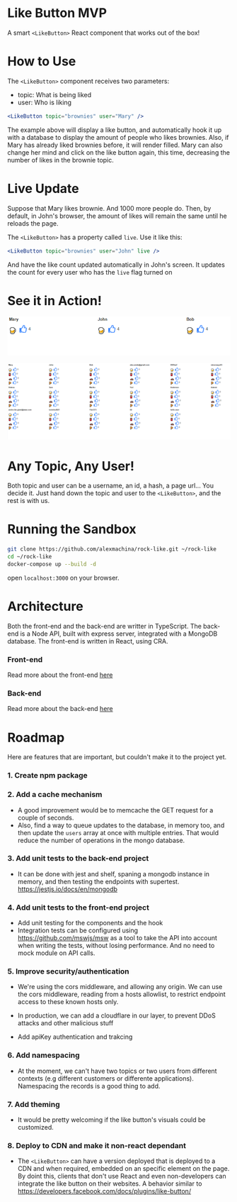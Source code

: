 # Like Button MVP

A smart `<LikeButton>` React component that works out of the box!

# How to Use

The `<LikeButton>` component receives two parameters:

- topic: What is being liked
- user: Who is liking

```jsx
<LikeButton topic="brownies" user="Mary" />
```

The example above will display a like button, and automatically hook it up with a database to display the amount of people who likes brownies.
Also, if Mary has already liked brownies before, it will render filled.
Mary can also change her mind and click on the like button again, this time, decreasing the number of likes in the brownie topic.

# Live Update

Suppose that Mary likes brownie. And 1000 more people do.
Then, by default, in John's browser, the amount of likes will remain the same until he reloads the page.

The `<LikeButton>` has a property called `live`. Use it like this:

```jsx
<LikeButton topic="brownies" user="John" live />
```

And have the like count updated automatically in John's screen.
It updates the count for every user who has the `live` flag turned on

# See it in Action!

![](front-end/preview/likes.gif)

![](front-end/preview/likes-many-users.gif)

# Any Topic, Any User!

Both topic and user can be a username, an id, a hash, a page url...
You decide it. Just hand down the topic and user to the `<LikeButton>`, and the rest is with us.

# Running the Sandbox

```bash
git clone https://github.com/alexmachina/rock-like.git ~/rock-like
cd ~/rock-like
docker-compose up --build -d
```

open `localhost:3000` on your browser.

# Architecture

Both the front-end and the back-end are writter in TypeScript.
The back-end is a Node API, built with express server, integrated with a MongoDB database.
The front-end is written in React, using CRA.

### Front-end

Read more about the front-end [here](front-end/README.md)

### Back-end

Read more about the back-end [here](rest-api/README.md)

# Roadmap

Here are features that are important, but couldn't make it to the project yet.

### 1. Create npm package

### 2. Add a cache mechanism

- A good improvement would be to memcache the GET request for a couple of seconds.
- Also, find a way to queue updates to the database, in memory too, and then update the `users` array at once with multiple entries. That would reduce the number of operations in the mongo database.

### 3. Add unit tests to the back-end project

- It can be done with jest and shelf, spaning a mongodb instance in memory, and then testing the endpoints with supertest. https://jestjs.io/docs/en/mongodb

### 4. Add unit tests to the front-end project

- Add unit testing for the components and the hook
- Integration tests can be configured using https://github.com/mswjs/msw as a tool to take the API into account when writing the tests, without losing performance. And no need to mock module on API calls.

### 5. Improve security/authentication

- We're using the cors middleware, and allowing any origin. We can use the cors middleware, reading from a hosts allowlist, to restrict endpoint access to these known hosts only.

- In production, we can add a cloudflare in our layer, to prevent DDoS attacks and other malicious stuff

- Add apiKey authentication and trakcing

### 6. Add namespacing

- At the moment, we can't have two topics or two users from different contexts (e.g different customers or differente applications). Namespacing the records is a good thing to add.

### 7. Add theming

- It would be pretty welcoming if the like button's visuals could be customized.

### 8. Deploy to CDN and make it non-react dependant

- The `<LikeButton>` can have a version deployed that is deployed to a CDN and when required, embedded on an specific element on the page. By doint this, clients that don't use React and even non-developers can integrate the like button on their websites. A behavior similar to https://developers.facebook.com/docs/plugins/like-button/
